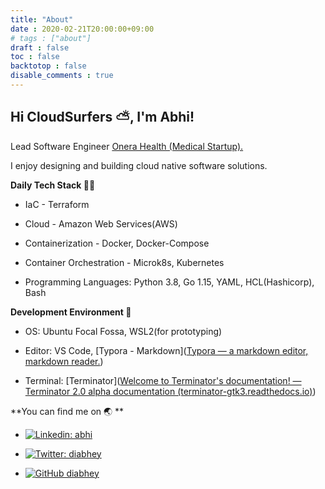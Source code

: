 ```yaml
---
title: "About"
date : 2020-02-21T20:00:00+09:00
# tags : ["about"]
draft : false
toc : false
backtotop : false
disable_comments : true
---
```


## Hi CloudSurfers :partly_sunny:, I'm Abhi!

Lead Software Engineer [Onera Health (Medical Startup).](https://www.onerahealth.com/)

I enjoy designing and building cloud native software solutions. 



**Daily Tech Stack  :man_technologist:**

- IaC - Terraform

- Cloud - Amazon Web Services(AWS)

- Containerization - Docker, Docker-Compose

- Container Orchestration - Microk8s, Kubernetes

- Programming Languages: Python 3.8, Go 1.15, YAML, HCL(Hashicorp), Bash

  

**Development Environment :hammer:**

* OS: Ubuntu Focal Fossa, WSL2(for prototyping)

* Editor: VS Code, [Typora - Markdown]([Typora — a markdown editor, markdown reader.](https://typora.io/))

* Terminal: [Terminator]([Welcome to Terminator's documentation! — Terminator 2.0 alpha documentation (terminator-gtk3.readthedocs.io)](https://terminator-gtk3.readthedocs.io/en/latest/#))

  

**You can find me on :earth_asia: **

*  [![Linkedin: abhi](https://img.shields.io/badge/-abhimanyuselvan-blue?style=flat-square&logo=Linkedin&logoColor=white&link=https://www.linkedin.com/in/abhimanyuselvan/)](https://www.linkedin.com/in/abhimanyuselvan/)

* [![Twitter: diabhey](https://img.shields.io/twitter/follow/diabhey?style=social)](https://twitter.com/diabhey)

* [![GitHub diabhey](https://img.shields.io/github/followers/diabhey?label=follow&style=social)](https://github.com/diabhey)